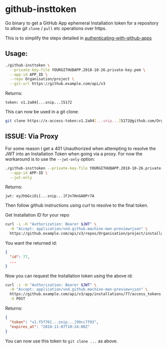 # github-insttoken

Go binary to get a GitHub App ephemeral Installation token for a repository to allow
git `clone` / `pull` etc operations over https.

This is to simplify the steps detailed in [authenticating-with-github-apps](https://developer.github.com/apps/building-github-apps/authenticating-with-github-apps/)

## Usage:
```bash
./github-insttoken \
  --private-key-file YOURGITHUBAPP.2018-10-26.private-key.pem \
  --app-id APP_ID \
  --repo Organisation/project \
  --git-url https://github.example.com/api/v3
```
Returns:
```
token: v1.2a04[...snip...]5172
```

This can now be used in a git clone:
```bash
git clone https://x-access-token:v1.2a04[...snip...]5172@github.com/Organisation/project.git
```

## ISSUE: Via Proxy
For some reason I get a 401 Unauthorized when attempting to resolve the JWT into
an Installation Token when going via a proxy.  For now the workaround is to use
the `--jwt-only` option:
```bash
./github-insttoken --private-key-file YOURGITHUBAPP.2018-10-26.private-key.pem \
  --app-id APP-ID \
  --jwt-only
```
Returns:
```
jwt: eyJhbGciOi[...snip...]FJn7HnGA0Pr7A
```
Then follow github instructions using curl to resolve to the final token.

Get Installation ID for your repo
```bash
curl -i -H "Authorization: Bearer $JWT" \
  -H "Accept: application/vnd.github.machine-man-preview+json" \
  https://github.example.com/api/v3/repos/Organisation/project/installation
```
You want the returned id:
```json
{
  "id": 77,
  ...
}
```

Now you can request the Installation token using the above id:
```bash
curl -i -H "Authorization: Bearer $JWT" \
  -H "Accept: application/vnd.github.machine-man-preview+json" \
  https://github.example.com/api/v3/app/installations/77/access_tokens \
  -X POST
```
Returns:
```json
{
  "token": "v1.f5f76[...snip...]99cc7f93",
  "expires_at": "2018-11-07T10:24:00Z"
}
```
You can now use this token to `git clone ...` as above.
